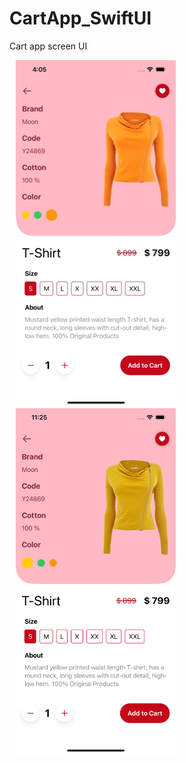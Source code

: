 # CartApp_SwiftUI
Cart app screen UI

<img src="/ScreenImage/cartApp.gif" alt="" width="256" height="554" hspace="10"/> <img src="/ScreenImage/image1.png" alt="" width="256" height="554" hspace="10"/>   
